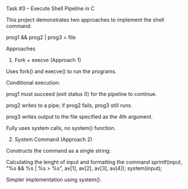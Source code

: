Task #3 – Execute Shell Pipeline in C

This project demonstrates two approaches to implement the shell command:

prog1 && prog2 | prog3 > file

Approaches
1. Fork + execve (Approach 1)

Uses fork() and execve() to run the programs.

Conditional execution:

prog1 must succeed (exit status 0) for the pipeline to continue.

prog2 writes to a pipe; if prog2 fails, prog3 still runs.

prog3 writes output to the file specified as the 4th argument.

Fully uses system calls, no system() function.

2. System Command (Approach 2)

Constructs the command as a single string:

Calculating the lenght of input and formatting the command
sprintf(input, "%s && %s | %s > %s", av[1], av[2], av[3], av[4]);
system(input);


Simpler implementation using system().

